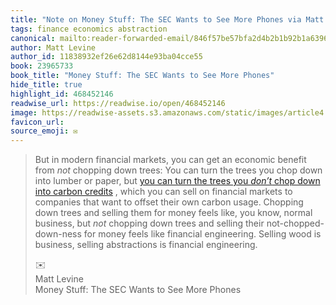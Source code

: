 ```yaml
---
title: "Note on Money Stuff: The SEC Wants to See More Phones via Matt Levine"
tags: finance economics abstraction
canonical: mailto:reader-forwarded-email/846f57be57bfa2d4b2b1b92b1a6396be
author: Matt Levine
author_id: 11838932ef26e62d8144e93ba04cce55
book: 23965733
book_title: "Money Stuff: The SEC Wants to See More Phones"
hide_title: true
highlight_id: 468452146
readwise_url: https://readwise.io/open/468452146
image: https://readwise-assets.s3.amazonaws.com/static/images/article4.6bc1851654a0.png
favicon_url: 
source_emoji: ✉️
---
```


> But in modern financial markets, you can get an economic benefit from *not* chopping down trees: You can turn the trees you chop down into lumber or paper, but [you can turn the trees you *don’t* chop down into carbon credits](https://link.mail.bloombergbusiness.com/click/30437332.421824/aHR0cHM6Ly93d3cuYmxvb21iZXJnLmNvbS9vcGluaW9uL2FydGljbGVzLzIwMjEtMDQtMjEveW91LWNhbi1zZWxsLXRoZS10cmVlcy15b3UtZG9uLXQtY3V0P2NtcGlkPUJCRDAyMDIyM19NT05FWVNUVUZGJnV0bV9tZWRpdW09ZW1haWwmdXRtX3NvdXJjZT1uZXdzbGV0dGVyJnV0bV90ZXJtPTIzMDIwMiZ1dG1fY2FtcGFpZ249bW9uZXlzdHVmZg/63b6506f00dc2a96fe05ce2cBfc80faf6) , which you can sell on financial markets to companies that want to offset their own carbon usage. Chopping down trees and selling them for money feels like, you know, normal business, but *not* chopping down trees and selling their not-chopped-down-ness for money feels like financial engineering. Selling wood is business, selling abstractions is financial engineering.
> <div class="quoteback-footer"><div class="quoteback-avatar"><span class="mini-emoji"> ✉️</span></div><div class="quoteback-metadata"><div class="metadata-inner"><span style="display:none">FROM:</span><div aria-label="Matt Levine" class="quoteback-author"> Matt Levine</div><div aria-label="Money Stuff: The SEC Wants to See More Phones" class="quoteback-title"> Money Stuff: The SEC Wants to See More Phones</div></div></div></div>